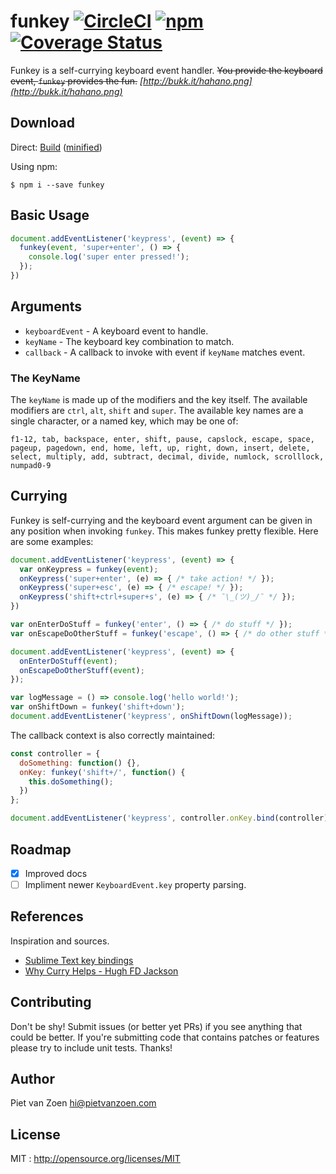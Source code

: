 # funkey [![CircleCI](https://img.shields.io/circleci/project/pietvanzoen/funkey/master.svg)](https://circleci.com/gh/pietvanzoen/funkey/tree/master)  [![npm](https://img.shields.io/npm/v/funkey.svg)](https://www.npmjs.com/package/funkey) [![Coverage Status](https://coveralls.io/repos/github/pietvanzoen/funkey/badge.svg?branch=master)](https://coveralls.io/github/pietvanzoen/funkey?branch=master)

Funkey is a self-currying keyboard event handler. ~~You provide the keyboard event, `funkey` provides the fun.~~  _[http://bukk.it/hahano.png](http://bukk.it/hahano.png)_

## Download

Direct:
[Build](https://raw.githubusercontent.com/pietvanzoen/funkey/master/dist/funkey.js) ([minified](https://raw.githubusercontent.com/pietvanzoen/funkey/master/dist/funkey.min.js))

Using npm:

```
$ npm i --save funkey
```

## Basic Usage

```js
document.addEventListener('keypress', (event) => {
  funkey(event, 'super+enter', () => { 
    console.log('super enter pressed!');
  });
})
```

## Arguments
* `keyboardEvent` - A keyboard event to handle.
* `keyName` - The keyboard key combination to match.
* `callback` - A callback to invoke with event if `keyName` matches event.

### The KeyName

The `keyName` is made up of the modifiers and the key itself. The available modifiers are `ctrl`, `alt`, `shift` and `super`. The available key names are a single character, or a named key, which may be one of:

`f1-12, tab, backspace, enter, shift, pause, capslock, escape, space, pageup, pagedown, end, home, left, up, right, down, insert, delete, select, multiply, add, subtract, decimal, divide, numlock, scrolllock, numpad0-9`

## Currying

Funkey is self-currying and the keyboard event argument can be given in any position when invoking `funkey`. This makes funkey pretty flexible. Here are some examples:

```js
document.addEventListener('keypress', (event) => {
  var onKeypress = funkey(event);
  onKeypress('super+enter', (e) => { /* take action! */ });
  onKeypress('super+esc', (e) => { /* escape! */ });
  onKeypress('shift+ctrl+super+s', (e) => { /* ¯\_(ツ)_/¯ */ });
})
```

```js
var onEnterDoStuff = funkey('enter', () => { /* do stuff */ });
var onEscapeDoOtherStuff = funkey('escape', () => { /* do other stuff */ });

document.addEventListener('keypress', (event) => {
  onEnterDoStuff(event);
  onEscapeDoOtherStuff(event);
});
```

```js
var logMessage = () => console.log('hello world!');
var onShiftDown = funkey('shift+down');
document.addEventListener('keypress', onShiftDown(logMessage));
```

The callback context is also correctly maintained:

```js
const controller = {
  doSomething: function() {},
  onKey: funkey('shift+/', function() {
    this.doSomething();
  })
};

document.addEventListener('keypress', controller.onKey.bind(controller));
```

## Roadmap
- [x] Improved docs
- [ ] Impliment newer `KeyboardEvent.key` property parsing.

## References

Inspiration and sources.

- [Sublime Text key bindings](http://sublimetext.info/docs/en/reference/key_bindings.html)
- [Why Curry Helps - Hugh FD Jackson](https://hughfdjackson.com/javascript/why-curry-helps/)

## Contributing

Don't be shy! Submit issues (or better yet PRs) if you see anything that could be better. If you're submitting code that contains patches or features please try to include unit tests. Thanks!

## Author

Piet van Zoen hi@pietvanzoen.com

## License

MIT : http://opensource.org/licenses/MIT
